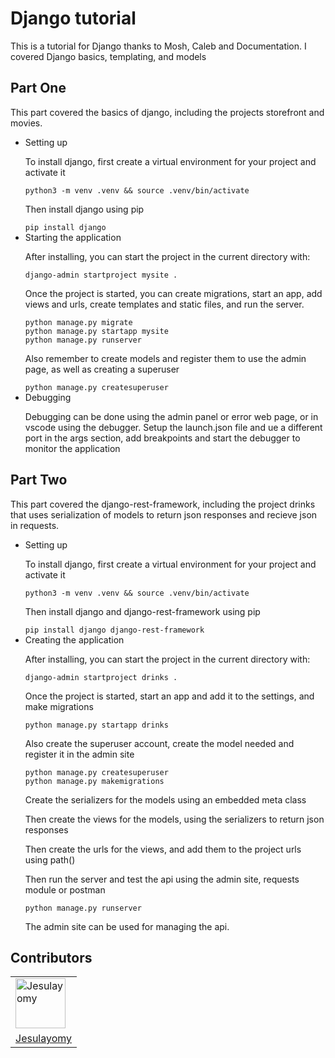 <!DOCTYPE html>
<html lang="en">
<head>
    <meta charset="UTF-8">
    <meta name="viewport" content="width=device-width, initial-scale=1.0">
</head>
<body> 
    <h1> Django tutorial </h1>
    <p> This is a tutorial for Django thanks to Mosh, Caleb and Documentation. I covered Django basics, templating, and models</p>
    <h2> Part One </h2>
    <p> This part covered the basics of django, including the projects storefront and movies.</p>
    <ul>
    <li>Setting up</li>
    <p>To install django, first create a virtual environment for your project and activate it</p>
    <code>python3 -m venv .venv && source .venv/bin/activate</code>
    <p>Then install django using pip </p>
    <code>pip install django</code> <br />
    <li>Starting the application</li>
    <p>After installing, you can start the project in the current directory with:</p>
    <code>django-admin startproject mysite . </code>
    <p>Once the project is started, you can create migrations, start an app, add views and urls, create templates and static files, and run the server.</p>
    <code>python manage.py migrate</code> <br />
    <code>python manage.py startapp mysite</code> <br />
    <code>python manage.py runserver</code> <br />
    <p>Also remember to create models and register them to use the admin page, as well as creating a superuser</p>
    <code>python manage.py createsuperuser</code> <br />
    <li>Debugging</li>
    <p>Debugging can be done using the admin panel or error web page, or in vscode using the debugger. Setup the launch.json file and ue a different port in the args section, add breakpoints and start the debugger to monitor the application</p>
    </ul>
    <h2> Part Two </h2>
    <p>This part covered the django-rest-framework, including the project drinks that uses serialization of models to return json responses and recieve json in requests.</p>
    <ul>
    <li>Setting up</li>
    <p>To install django, first create a virtual environment for your project and activate it</p>
    <code>python3 -m venv .venv && source .venv/bin/activate</code>
    <p>Then install django and django-rest-framework using pip </p>
    <code>pip install django django-rest-framework</code> <br />
    <li>Creating the application</li>
    <p>After installing, you can start the project in the current directory with:</p>
    <code>django-admin startproject drinks . </code>
    <p>Once the project is started, start an app and add it to the settings, and make migrations</p>
    <code>python manage.py startapp drinks</code> <br />
    <p>Also create the superuser account, create the model needed and register it in the admin site</p>
    <code>python manage.py createsuperuser</code> <br />
    <code>python manage.py makemigrations</code> <br />
    <p>Create the serializers for the models using an embedded meta class</p>
    <p>Then create the views for the models, using the serializers to return json responses</p>
    <p>Then create the urls for the views, and add them to the project urls using path()</p>
    <p>Then run the server and test the api using the admin site, requests module or postman</p>
    <code>python manage.py runserver</code> <br />
    <p>The admin site can be used for managing the api.</p>
    </ul>
    <h2>Contributors</h2>
    <table>
        <tr>
            <td><img src="https://avatars.githubusercontent.com/u/113533393?s=96&v=4" alt="Jesulayomy" width="80px"></td>
        </tr>
        <tr>
            <td><a href="https://github.com/Jesulayomy">Jesulayomy</a></td>
        </tr>
    </table>    
</body>
</html>

